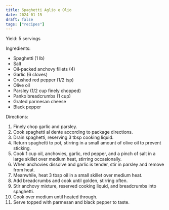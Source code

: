 ```yaml
---
title: Spaghetti Aglio e Olio
date: 2024-01-15
draft: false
tags: ["recipes"]
---
```


Yield: 5 servings

Ingredients:
- Spaghetti (1 lb)
- Salt
- Oil-packed anchovy fillets (4)
- Garlic (6 cloves)
- Crushed red pepper (1/2 tsp)
- Olive oil
- Parsley (1/2 cup finely chopped)
- Panko breadcrumbs (1 cup)
- Grated parmesan cheese
- Black pepper

Directions:
1) Finely chop garlic and parsley.
2) Cook spaghetti al dente according to package directions.
3) Drain spaghetti, reserving 3 tbsp cooking liquid.
4) Return spaghetti to pot, stirring in a small amount of olive oil to prevent sticking.
3) Cook 1 cup oil, anchovies, garlic, red pepper, and a pinch of salt in a large skillet over medium heat, stirring occasionally.
4) When anchovies dissolve and garlic is tender, stir in parsley and remove from heat.
5) Meanwhile, heat 3 tbsp oil in a small skillet over medium heat.
6) Add breadcrumbs and cook until golden, stirring often.
7) Stir anchovy mixture, reserved cooking liquid, and breadcrumbs into spaghetti.
8) Cook over medium until heated through.
9) Serve topped with parmesan and black pepper to taste.
